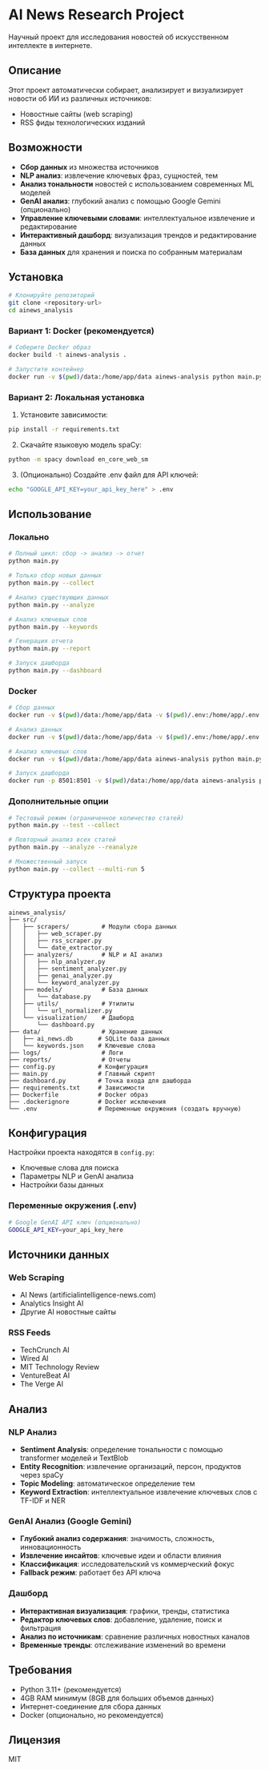 # AI News Research Project

Научный проект для исследования новостей об искусственном интеллекте в интернете.

## Описание

Этот проект автоматически собирает, анализирует и визуализирует новости об ИИ из различных источников:
- Новостные сайты (web scraping)
- RSS фиды технологических изданий

## Возможности

- **Сбор данных** из множества источников
- **NLP анализ**: извлечение ключевых фраз, сущностей, тем
- **Анализ тональности** новостей с использованием современных ML моделей
- **GenAI анализ**: глубокий анализ с помощью Google Gemini (опционально)
- **Управление ключевыми словами**: интеллектуальное извлечение и редактирование
- **Интерактивный дашборд**: визуализация трендов и редактирование данных
- **База данных** для хранения и поиска по собранным материалам

## Установка

```bash
# Клонируйте репозиторий
git clone <repository-url>
cd ainews_analysis
```

### Вариант 1: Docker (рекомендуется)

```bash
# Соберите Docker образ
docker build -t ainews-analysis .

# Запустите контейнер
docker run -v $(pwd)/data:/home/app/data ainews-analysis python main.py --help
```

### Вариант 2: Локальная установка

1. Установите зависимости:
```bash
pip install -r requirements.txt
```

2. Скачайте языковую модель spaCy:
```bash
python -m spacy download en_core_web_sm
```

3. (Опционально) Создайте .env файл для API ключей:
```bash
echo "GOOGLE_API_KEY=your_api_key_here" > .env
```

## Использование

### Локально

```bash
# Полный цикл: сбор -> анализ -> отчет
python main.py

# Только сбор новых данных
python main.py --collect

# Анализ существующих данных
python main.py --analyze

# Анализ ключевых слов
python main.py --keywords

# Генерация отчета
python main.py --report

# Запуск дашборда
python main.py --dashboard
```

### Docker

```bash
# Сбор данных
docker run -v $(pwd)/data:/home/app/data -v $(pwd)/.env:/home/app/.env ainews-analysis python main.py --collect

# Анализ данных
docker run -v $(pwd)/data:/home/app/data -v $(pwd)/.env:/home/app/.env ainews-analysis python main.py --analyze

# Анализ ключевых слов
docker run -v $(pwd)/data:/home/app/data ainews-analysis python main.py --keywords

# Запуск дашборда
docker run -p 8501:8501 -v $(pwd)/data:/home/app/data ainews-analysis python main.py --dashboard
```

### Дополнительные опции

```bash
# Тестовый режим (ограниченное количество статей)
python main.py --test --collect

# Повторный анализ всех статей
python main.py --analyze --reanalyze

# Множественный запуск
python main.py --collect --multi-run 5
```

## Структура проекта

```
ainews_analysis/
├── src/
│   ├── scrapers/         # Модули сбора данных
│   │   ├── web_scraper.py
│   │   ├── rss_scraper.py
│   │   └── date_extractor.py
│   ├── analyzers/        # NLP и AI анализ
│   │   ├── nlp_analyzer.py
│   │   ├── sentiment_analyzer.py
│   │   ├── genai_analyzer.py
│   │   └── keyword_analyzer.py
│   ├── models/           # База данных
│   │   └── database.py
│   ├── utils/            # Утилиты
│   │   └── url_normalizer.py
│   └── visualization/    # Дашборд
│       └── dashboard.py
├── data/                 # Хранение данных
│   ├── ai_news.db       # SQLite база данных
│   └── keywords.json    # Ключевые слова
├── logs/                 # Логи
├── reports/              # Отчеты
├── config.py            # Конфигурация
├── main.py              # Главный скрипт
├── dashboard.py         # Точка входа для дашборда
├── requirements.txt     # Зависимости
├── Dockerfile           # Docker образ
├── .dockerignore        # Docker исключения
└── .env                 # Переменные окружения (создать вручную)
```

## Конфигурация

Настройки проекта находятся в `config.py`:
- Ключевые слова для поиска
- Параметры NLP и GenAI анализа
- Настройки базы данных

### Переменные окружения (.env)

```bash
# Google GenAI API ключ (опционально)
GOOGLE_API_KEY=your_api_key_here
```

## Источники данных

### Web Scraping
- AI News (artificialintelligence-news.com)
- Analytics Insight AI
- Другие AI новостные сайты

### RSS Feeds  
- TechCrunch AI
- Wired AI
- MIT Technology Review
- VentureBeat AI
- The Verge AI

## Анализ

### NLP Анализ
- **Sentiment Analysis**: определение тональности с помощью transformer моделей и TextBlob
- **Entity Recognition**: извлечение организаций, персон, продуктов через spaCy
- **Topic Modeling**: автоматическое определение тем
- **Keyword Extraction**: интеллектуальное извлечение ключевых слов с TF-IDF и NER

### GenAI Анализ (Google Gemini)
- **Глубокий анализ содержания**: значимость, сложность, инновационность
- **Извлечение инсайтов**: ключевые идеи и области влияния
- **Классификация**: исследовательский vs коммерческий фокус
- **Fallback режим**: работает без API ключа

### Дашборд
- **Интерактивная визуализация**: графики, тренды, статистика
- **Редактор ключевых слов**: добавление, удаление, поиск и фильтрация
- **Анализ по источникам**: сравнение различных новостных каналов
- **Временные тренды**: отслеживание изменений во времени

## Требования

- Python 3.11+ (рекомендуется)
- 4GB RAM минимум (8GB для больших объемов данных)
- Интернет-соединение для сбора данных
- Docker (опционально, но рекомендуется)

## Лицензия

MIT